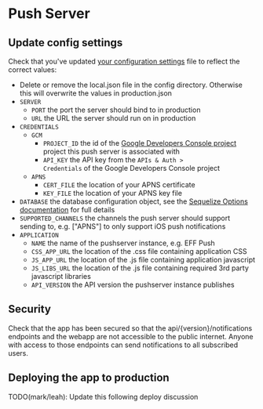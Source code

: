 Push Server
============

## Update config settings

Check that you've updated [your configuration settings](/config/production.json) file to reflect the correct values:

* Delete or remove the local.json file in the config directory. Otherwise this will overwrite the values in production.json
* <code>SERVER</code>
  * <code>PORT</code> the port the server should bind to in production
  * <code>URL</code> the URL the server should run on in production
* <code>CREDENTIALS</code>
  * <code>GCM</code>
    * <code>PROJECT_ID</code> the id of the [Google Developers Console project](https://cloud.google.com/console) project this push server is associated with
    * <code>API_KEY</code> the API key from the <code>APIs & Auth > Credentials</code> of the Google Developers Console project
  * <code>APNS</code>
    * <code>CERT_FILE</code> the location of your APNS certificate
    * <code>KEY_FILE</code> the location of your APNS key file
* <code>DATABASE</code> the database configuration object, see the [Sequelize Options documentation](http://sequelizejs.com/docs/1.7.8/usage#options) for full details
* <code>SUPPORTED_CHANNELS</code> the channels the push server should support sending to, e.g. ["APNS"] to only support iOS push notifications
* <code>APPLICATION</code>
  * <code>NAME</code> the name of the pushserver instance, e.g. EFF Push
  * <code>CSS_APP_URL</code> the location of the .css file containing application CSS
  * <code>JS_APP_URL</code> the location of the .js file containing application javascript
  * <code>JS_LIBS_URL</code> the location of the .js file containing required 3rd party javascript libraries
  * <code>API_VERSION</code> the API version the pushserver instance publishes

## Security

Check that the app has been secured so that the api/{version}/notifications endpoints and the webapp are not accessible to the public internet. Anyone with access to those endpoints can send notifications to all subscribed users.

## Deploying the app to production

TODO(mark/leah): Update this following deploy discussion
